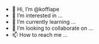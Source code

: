 - 👋 Hi, I’m @koffiape
- 👀 I’m interested in ...
- 🌱 I’m currently learning ...
- 💞️ I’m looking to collaborate on ...
- 📫 How to reach me ...

<!---
koffiape/koffiape is a ✨ special ✨ repository because its `README.md` (this file) appears on your GitHub profile.
You can click the Preview link to take a look at your changes.
--->
